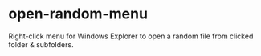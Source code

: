 # open-random-menu
Right-click menu for Windows Explorer to open a random file from clicked folder &amp; subfolders.
